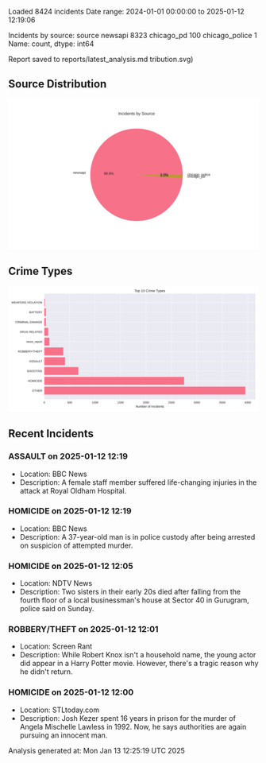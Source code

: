 
Loaded 8424 incidents
Date range: 2024-01-01 00:00:00 to 2025-01-12 12:19:06

Incidents by source:
source
newsapi           8323
chicago_pd         100
chicago_police       1
Name: count, dtype: int64

Report saved to reports/latest_analysis.md
tribution.svg)

## Source Distribution
![Source Distribution](images/source_distribution.svg)

## Crime Types
![Crime Types](images/crime_types.svg)

## Recent Incidents

### ASSAULT on 2025-01-12 12:19
- Location: BBC News
- Description: A female staff member suffered life-changing injuries in the attack at Royal Oldham Hospital.


### HOMICIDE on 2025-01-12 12:19
- Location: BBC News
- Description: A 37-year-old man is in police custody after being arrested on suspicion of attempted murder.


### HOMICIDE on 2025-01-12 12:05
- Location: NDTV News
- Description: Two sisters in their early 20s died after falling from the fourth floor of a local businessman&#039;s house at Sector 40 in Gurugram, police said on Sunday.


### ROBBERY/THEFT on 2025-01-12 12:01
- Location: Screen Rant
- Description: While Robert Knox isn't a household name, the young actor did appear in a Harry Potter movie. However, there's a tragic reason why he didn't return.


### HOMICIDE on 2025-01-12 12:00
- Location: STLtoday.com
- Description: Josh Kezer spent 16 years in prison for the murder of Angela Mischelle Lawless in 1992. Now, he says authorities are again pursuing an innocent man.

Analysis generated at: Mon Jan 13 12:25:19 UTC 2025
